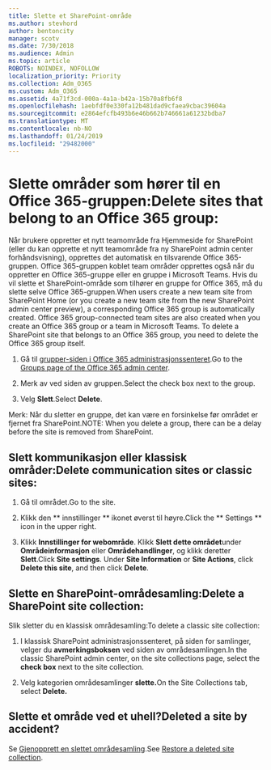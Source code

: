 ```yaml
---
title: Slette et SharePoint-område
ms.author: stevhord
author: bentoncity
manager: scotv
ms.date: 7/30/2018
ms.audience: Admin
ms.topic: article
ROBOTS: NOINDEX, NOFOLLOW
localization_priority: Priority
ms.collection: Adm_O365
ms.custom: Adm_O365
ms.assetid: 4a71f3cd-000a-4a1a-b42a-15b70a8fb6f8
ms.openlocfilehash: 1aebfdf0e330fa12b481dad9cfaea9cbac39604a
ms.sourcegitcommit: e2864efcfb493b6e46b662b746661a61232bdba7
ms.translationtype: MT
ms.contentlocale: nb-NO
ms.lasthandoff: 01/24/2019
ms.locfileid: "29482000"
---
```

# <a name="delete-sites-that-belong-to-an-office-365-group"></a><span data-ttu-id="9b726-102">Slette områder som hører til en Office 365-gruppen:</span><span class="sxs-lookup"><span data-stu-id="9b726-102">Delete sites that belong to an Office 365 group:</span></span>

<span data-ttu-id="9b726-p101">Når brukere oppretter et nytt teamområde fra Hjemmeside for SharePoint (eller du kan opprette et nytt teamområde fra ny SharePoint admin center forhåndsvisning), opprettes det automatisk en tilsvarende Office 365-gruppen. Office 365-gruppen koblet team områder opprettes også når du oppretter en Office 365-gruppe eller en gruppe i Microsoft Teams. Hvis du vil slette et SharePoint-område som tilhører en gruppe for Office 365, må du slette selve Office 365-gruppen.</span><span class="sxs-lookup"><span data-stu-id="9b726-p101">When users create a new team site from SharePoint Home (or you create a new team site from the new SharePoint admin center preview), a corresponding Office 365 group is automatically created. Office 365 group-connected team sites are also created when you create an Office 365 group or a team in Microsoft Teams. To delete a SharePoint site that belongs to an Office 365 group, you need to delete the Office 365 group itself.</span></span> 
  
1. <span data-ttu-id="9b726-106">Gå til [grupper-siden i Office 365 administrasjonssenteret](https://portal.office.com/adminportal/home#/groups).</span><span class="sxs-lookup"><span data-stu-id="9b726-106">Go to the [Groups page of the Office 365 admin center](https://portal.office.com/adminportal/home#/groups).</span></span>
    
2. <span data-ttu-id="9b726-107">Merk av ved siden av gruppen.</span><span class="sxs-lookup"><span data-stu-id="9b726-107">Select the check box next to the group.</span></span>
    
3. <span data-ttu-id="9b726-108">Velg **Slett**.</span><span class="sxs-lookup"><span data-stu-id="9b726-108">Select **Delete**.</span></span>
    
<span data-ttu-id="9b726-109">Merk: Når du sletter en gruppe, det kan være en forsinkelse før området er fjernet fra SharePoint.</span><span class="sxs-lookup"><span data-stu-id="9b726-109">NOTE: When you delete a group, there can be a delay before the site is removed from SharePoint.</span></span>
  
## <a name="delete-communication-sites-or-classic-sites"></a><span data-ttu-id="9b726-110">Slett kommunikasjon eller klassisk områder:</span><span class="sxs-lookup"><span data-stu-id="9b726-110">Delete communication sites or classic sites:</span></span>

1. <span data-ttu-id="9b726-111">Gå til området.</span><span class="sxs-lookup"><span data-stu-id="9b726-111">Go to the site.</span></span>
  
2. <span data-ttu-id="9b726-112">Klikk den \*\* innstillinger \*\* ikonet øverst til høyre.</span><span class="sxs-lookup"><span data-stu-id="9b726-112">Click the \*\* Settings \*\* icon in the upper right.</span></span> 
  
3. <span data-ttu-id="9b726-p102">Klikk **Innstillinger for webområde**. Klikk **Slett dette området**under **Områdeinformasjon** eller **Områdehandlinger**, og klikk deretter **Slett**.</span><span class="sxs-lookup"><span data-stu-id="9b726-p102">Click **Site settings**. Under **Site Information** or **Site Actions**, click **Delete this site**, and then click **Delete**.</span></span>
  
## <a name="delete-a-sharepoint-site-collection"></a><span data-ttu-id="9b726-115">Slette en SharePoint-områdesamling:</span><span class="sxs-lookup"><span data-stu-id="9b726-115">Delete a SharePoint site collection:</span></span>

<span data-ttu-id="9b726-116">Slik sletter du en klassisk områdesamling:</span><span class="sxs-lookup"><span data-stu-id="9b726-116">To delete a classic site collection:</span></span>
  
1. <span data-ttu-id="9b726-117">I klassisk SharePoint administrasjonssenteret, på siden for samlinger, velger du **avmerkingsboksen** ved siden av områdesamlingen.</span><span class="sxs-lookup"><span data-stu-id="9b726-117">In the classic SharePoint admin center, on the site collections page, select the **check box** next to the site collection.</span></span> 
    
2. <span data-ttu-id="9b726-118">Velg kategorien områdesamlinger **slette.**</span><span class="sxs-lookup"><span data-stu-id="9b726-118">On the Site Collections tab, select **Delete.**</span></span>
    
## <a name="deleted-a-site-by-accident"></a><span data-ttu-id="9b726-119">Slette et område ved et uhell?</span><span class="sxs-lookup"><span data-stu-id="9b726-119">Deleted a site by accident?</span></span>

<span data-ttu-id="9b726-120">Se [Gjenopprett en slettet områdesamling](https://go.microsoft.com/fwlink/?linkid=867660).</span><span class="sxs-lookup"><span data-stu-id="9b726-120">See [Restore a deleted site collection](https://go.microsoft.com/fwlink/?linkid=867660).</span></span>
  

